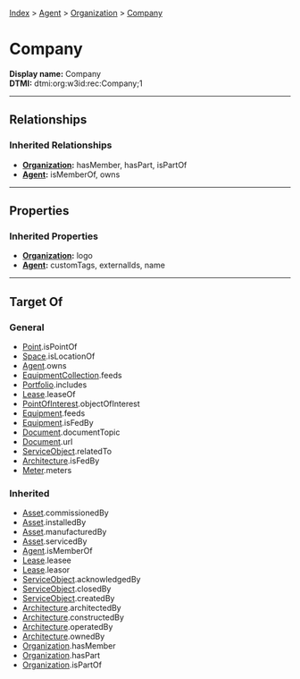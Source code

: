 [Index](../../index.md) > [Agent](../Agent.md) > [Organization](Organization.md) > [Company](#)
# Company

**Display name:** Company<br />
**DTMI:** dtmi:org:w3id:rec:Company;1

---

## Relationships

### Inherited Relationships
* **[Organization](Organization.md):** hasMember, hasPart, isPartOf
* **[Agent](../Agent.md):** isMemberOf, owns

---

## Properties

### Inherited Properties
* **[Organization](Organization.md):** logo
* **[Agent](../Agent.md):** customTags, externalIds, name

---

## Target Of
### General
* [Point](../../Point/Point.md).isPointOf
* [Space](../../Space/Space.md).isLocationOf
* [Agent](../Agent.md).owns
* [EquipmentCollection](../../Collection/EquipmentCollection.md).feeds
* [Portfolio](../../Collection/Portfolio.md).includes
* [Lease](../../Event/Lease.md).leaseOf
* [PointOfInterest](../../Information/PointOfInterest.md).objectOfInterest
* [Equipment](../../Asset/Equipment/Equipment.md).feeds
* [Equipment](../../Asset/Equipment/Equipment.md).isFedBy
* [Document](../../Information/Document/Document.md).documentTopic
* [Document](../../Information/Document/Document.md).url
* [ServiceObject](../../Information/ServiceObject/ServiceObject.md).relatedTo
* [Architecture](../../Space/Architecture/Architecture.md).isFedBy
* [Meter](../../Asset/Equipment/Meter/Meter.md).meters
### Inherited
* [Asset](../../Asset/Asset.md).commissionedBy
* [Asset](../../Asset/Asset.md).installedBy
* [Asset](../../Asset/Asset.md).manufacturedBy
* [Asset](../../Asset/Asset.md).servicedBy
* [Agent](../Agent.md).isMemberOf
* [Lease](../../Event/Lease.md).leasee
* [Lease](../../Event/Lease.md).leasor
* [ServiceObject](../../Information/ServiceObject/ServiceObject.md).acknowledgedBy
* [ServiceObject](../../Information/ServiceObject/ServiceObject.md).closedBy
* [ServiceObject](../../Information/ServiceObject/ServiceObject.md).createdBy
* [Architecture](../../Space/Architecture/Architecture.md).architectedBy
* [Architecture](../../Space/Architecture/Architecture.md).constructedBy
* [Architecture](../../Space/Architecture/Architecture.md).operatedBy
* [Architecture](../../Space/Architecture/Architecture.md).ownedBy
* [Organization](Organization.md).hasMember
* [Organization](Organization.md).hasPart
* [Organization](Organization.md).isPartOf

